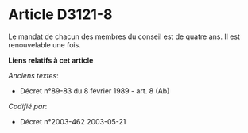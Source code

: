 # Article D3121-8

Le mandat de chacun des membres du conseil est de quatre ans. Il est renouvelable une fois.

**Liens relatifs à cet article**

_Anciens textes_:

  - Décret n°89-83 du 8 février 1989 - art. 8 (Ab)

_Codifié par_:

  - Décret n°2003-462 2003-05-21
